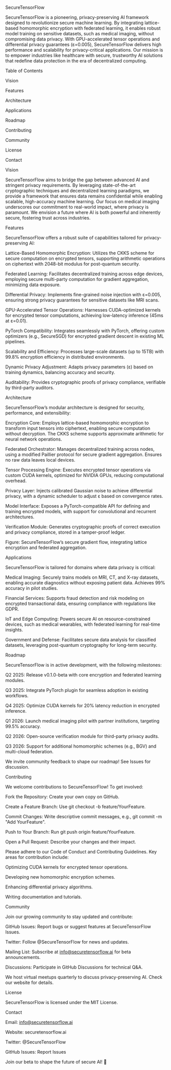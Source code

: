 SecureTensorFlow

SecureTensorFlow is a pioneering, privacy-preserving AI framework designed to revolutionize secure machine learning. By integrating lattice-based homomorphic encryption with federated learning, it enables robust model training on sensitive datasets, such as medical imaging, without compromising data privacy. With GPU-accelerated tensor operations and differential privacy guarantees (ε=0.005), SecureTensorFlow delivers high performance and scalability for privacy-critical applications. Our mission is to empower industries like healthcare with secure, trustworthy AI solutions that redefine data protection in the era of decentralized computing.



Table of Contents





Vision



Features



Architecture



Applications



Roadmap



Contributing



Community



License



Contact

Vision

SecureTensorFlow aims to bridge the gap between advanced AI and stringent privacy requirements. By leveraging state-of-the-art cryptographic techniques and decentralized learning paradigms, we provide a framework that ensures data remains confidential while enabling scalable, high-accuracy machine learning. Our focus on medical imaging underscores our commitment to real-world impact, where privacy is paramount. We envision a future where AI is both powerful and inherently secure, fostering trust across industries.

Features

SecureTensorFlow offers a robust suite of capabilities tailored for privacy-preserving AI:





Lattice-Based Homomorphic Encryption: Utilizes the CKKS scheme for secure computation on encrypted tensors, supporting arithmetic operations on ciphertext with 2048-bit modulus for post-quantum security.



Federated Learning: Facilitates decentralized training across edge devices, employing secure multi-party computation for gradient aggregation, minimizing data exposure.



Differential Privacy: Implements fine-grained noise injection with ε=0.005, ensuring strong privacy guarantees for sensitive datasets like MRI scans.



GPU-Accelerated Tensor Operations: Harnesses CUDA-optimized kernels for encrypted tensor computations, achieving low-latency inference (45ms at ε=0.01).



PyTorch Compatibility: Integrates seamlessly with PyTorch, offering custom optimizers (e.g., SecureSGD) for encrypted gradient descent in existing ML pipelines.



Scalability and Efficiency: Processes large-scale datasets (up to 15TB) with 99.8% encryption efficiency in distributed environments.



Dynamic Privacy Adjustment: Adapts privacy parameters (ε) based on training dynamics, balancing accuracy and security.



Auditability: Provides cryptographic proofs of privacy compliance, verifiable by third-party auditors.

Architecture

SecureTensorFlow’s modular architecture is designed for security, performance, and extensibility:





Encryption Core: Employs lattice-based homomorphic encryption to transform input tensors into ciphertext, enabling secure computation without decryption. The CKKS scheme supports approximate arithmetic for neural network operations.



Federated Orchestrator: Manages decentralized training across nodes, using a modified Paillier protocol for secure gradient aggregation. Ensures no raw data leaves local devices.



Tensor Processing Engine: Executes encrypted tensor operations via custom CUDA kernels, optimized for NVIDIA GPUs, reducing computational overhead.



Privacy Layer: Injects calibrated Gaussian noise to achieve differential privacy, with a dynamic scheduler to adjust ε based on convergence rates.



Model Interface: Exposes a PyTorch-compatible API for defining and training encrypted models, with support for convolutional and recurrent architectures.



Verification Module: Generates cryptographic proofs of correct execution and privacy compliance, stored in a tamper-proof ledger.

Figure: SecureTensorFlow’s secure gradient flow, integrating lattice encryption and federated aggregation.

Applications

SecureTensorFlow is tailored for domains where data privacy is critical:





Medical Imaging: Securely trains models on MRI, CT, and X-ray datasets, enabling accurate diagnostics without exposing patient data. Achieves 99% accuracy in pilot studies.



Financial Services: Supports fraud detection and risk modeling on encrypted transactional data, ensuring compliance with regulations like GDPR.



IoT and Edge Computing: Powers secure AI on resource-constrained devices, such as medical wearables, with federated learning for real-time insights.



Government and Defense: Facilitates secure data analysis for classified datasets, leveraging post-quantum cryptography for long-term security.

Roadmap

SecureTensorFlow is in active development, with the following milestones:





Q2 2025: Release v0.1.0-beta with core encryption and federated learning modules.



Q3 2025: Integrate PyTorch plugin for seamless adoption in existing workflows.



Q4 2025: Optimize CUDA kernels for 20% latency reduction in encrypted inference.



Q1 2026: Launch medical imaging pilot with partner institutions, targeting 99.5% accuracy.



Q2 2026: Open-source verification module for third-party privacy audits.



Q3 2026: Support for additional homomorphic schemes (e.g., BGV) and multi-cloud federation.

We invite community feedback to shape our roadmap! See Issues for discussion.

Contributing

We welcome contributions to SecureTensorFlow! To get involved:





Fork the Repository: Create your own copy on GitHub.



Create a Feature Branch: Use git checkout -b feature/YourFeature.



Commit Changes: Write descriptive commit messages, e.g., git commit -m "Add YourFeature".



Push to Your Branch: Run git push origin feature/YourFeature.



Open a Pull Request: Describe your changes and their impact.

Please adhere to our Code of Conduct and Contributing Guidelines. Key areas for contribution include:





Optimizing CUDA kernels for encrypted tensor operations.



Developing new homomorphic encryption schemes.



Enhancing differential privacy algorithms.



Writing documentation and tutorials.

Community

Join our growing community to stay updated and contribute:





GitHub Issues: Report bugs or suggest features at SecureTensorFlow Issues.



Twitter: Follow @SecureTensorFlow for news and updates.



Mailing List: Subscribe at info@securetensorflow.ai for beta announcements.



Discussions: Participate in GitHub Discussions for technical Q&A.

We host virtual meetups quarterly to discuss privacy-preserving AI. Check our website for details.

License

SecureTensorFlow is licensed under the MIT License.

Contact





Email: info@securetensorflow.ai



Website: securetensorflow.ai



Twitter: @SecureTensorFlow



GitHub Issues: Report Issues

Join our beta to shape the future of secure AI! 🚀
